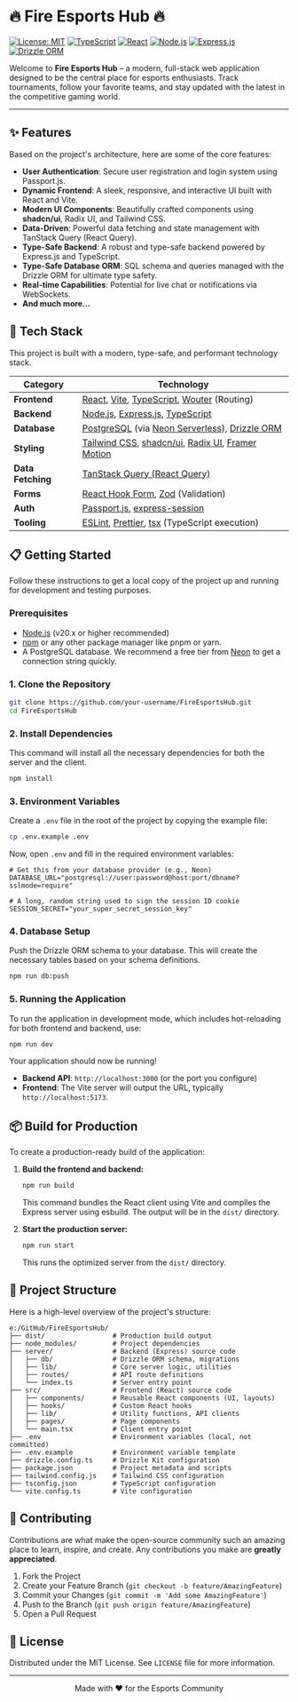 # 🔥 Fire Esports Hub 🔥

[![License: MIT](https://img.shields.io/badge/License-MIT-yellow.svg)](https://opensource.org/licenses/MIT)
[![TypeScript](https://img.shields.io/badge/--typescript-blue?logo=typescript&logoColor=white)](https://www.typescriptlang.org/)
[![React](https://img.shields.io/badge/--react-black?logo=react&logoColor=61DAFB)](https://reactjs.org/)
[![Node.js](https://img.shields.io/badge/--node.js-green?logo=node.js&logoColor=white)](https://nodejs.org/)
[![Express.js](https://img.shields.io/badge/--express.js-gray?logo=express&logoColor=white)](https://expressjs.com/)
[![Drizzle ORM](https://img.shields.io/badge/--drizzle_orm-brightgreen?logo=drizzle&logoColor=white)](https://orm.drizzle.team/)

Welcome to **Fire Esports Hub** – a modern, full-stack web application designed to be the central place for esports enthusiasts. Track tournaments, follow your favorite teams, and stay updated with the latest in the competitive gaming world.

---

<!-- 
  TODO: Add a screenshot or a GIF of the application in action.
  <p align="center">
    <img src="path/to/your/screenshot.png" alt="Fire Esports Hub Screenshot" width="700">
  </p>
-->

## ✨ Features

Based on the project's architecture, here are some of the core features:

*   **User Authentication**: Secure user registration and login system using Passport.js.
*   **Dynamic Frontend**: A sleek, responsive, and interactive UI built with React and Vite.
*   **Modern UI Components**: Beautifully crafted components using **shadcn/ui**, Radix UI, and Tailwind CSS.
*   **Data-Driven**: Powerful data fetching and state management with TanStack Query (React Query).
*   **Type-Safe Backend**: A robust and type-safe backend powered by Express.js and TypeScript.
*   **Type-Safe Database ORM**: SQL schema and queries managed with the Drizzle ORM for ultimate type safety.
*   **Real-time Capabilities**: Potential for live chat or notifications via WebSockets.
*   **And much more...**

## 🚀 Tech Stack

This project is built with a modern, type-safe, and performant technology stack.

| Category          | Technology                                                                                                                                                             |
| ----------------- | ---------------------------------------------------------------------------------------------------------------------------------------------------------------------- |
| **Frontend**      | [React](https://reactjs.org/), [Vite](https://vitejs.dev/), [TypeScript](https://www.typescriptlang.org/), [Wouter](https://github.com/molefrog/wouter) (Routing)          |
| **Backend**       | [Node.js](https://nodejs.org/), [Express.js](https://expressjs.com/), [TypeScript](https://www.typescriptlang.org/)                                                        |
| **Database**      | [PostgreSQL](https://www.postgresql.org/) (via [Neon Serverless](https://neon.tech/)), [Drizzle ORM](https://orm.drizzle.team/)                                            |
| **Styling**       | [Tailwind CSS](https://tailwindcss.com/), [shadcn/ui](https://ui.shadcn.com/), [Radix UI](https://www.radix-ui.com/), [Framer Motion](https://www.framer.com/motion/)       |
| **Data Fetching** | [TanStack Query (React Query)](https://tanstack.com/query/latest)                                                                                                        |
| **Forms**         | [React Hook Form](https://react-hook-form.com/), [Zod](https://zod.dev/) (Validation)                                                                                    |
| **Auth**          | [Passport.js](http://www.passportjs.org/), [express-session](https://github.com/expressjs/session)                                                                       |
| **Tooling**       | [ESLint](https://eslint.org/), [Prettier](https://prettier.io/), [tsx](https://github.com/esbuild-kit/tsx) (TypeScript execution)                                          |

## 📋 Getting Started

Follow these instructions to get a local copy of the project up and running for development and testing purposes.

### Prerequisites

*   [Node.js](https://nodejs.org/en/download/) (v20.x or higher recommended)
*   [npm](https://www.npmjs.com/get-npm) or any other package manager like pnpm or yarn.
*   A PostgreSQL database. We recommend a free tier from [Neon](https://neon.tech) to get a connection string quickly.

### 1. Clone the Repository

```bash
git clone https://github.com/your-username/FireEsportsHub.git
cd FireEsportsHub
```

### 2. Install Dependencies

This command will install all the necessary dependencies for both the server and the client.

```bash
npm install
```

### 3. Environment Variables

Create a `.env` file in the root of the project by copying the example file:

```bash
cp .env.example .env
```

Now, open `.env` and fill in the required environment variables:

```env
# Get this from your database provider (e.g., Neon)
DATABASE_URL="postgresql://user:password@host:port/dbname?sslmode=require"

# A long, random string used to sign the session ID cookie
SESSION_SECRET="your_super_secret_session_key"
```

### 4. Database Setup

Push the Drizzle ORM schema to your database. This will create the necessary tables based on your schema definitions.

```bash
npm run db:push
```

### 5. Running the Application

To run the application in development mode, which includes hot-reloading for both frontend and backend, use:

```bash
npm run dev
```

Your application should now be running!
*   **Backend API**: `http://localhost:3000` (or the port you configure)
*   **Frontend**: The Vite server will output the URL, typically `http://localhost:5173`.

## 📦 Build for Production

To create a production-ready build of the application:

1.  **Build the frontend and backend:**
    ```bash
    npm run build
    ```
    This command bundles the React client using Vite and compiles the Express server using esbuild. The output will be in the `dist/` directory.

2.  **Start the production server:**
    ```bash
    npm run start
    ```
    This runs the optimized server from the `dist/` directory.

## 📂 Project Structure

Here is a high-level overview of the project's structure:

```
e:/GitHub/FireEsportsHub/
├── dist/                 # Production build output
├── node_modules/         # Project dependencies
├── server/               # Backend (Express) source code
│   ├── db/               # Drizzle ORM schema, migrations
│   ├── lib/              # Core server logic, utilities
│   ├── routes/           # API route definitions
│   └── index.ts          # Server entry point
├── src/                  # Frontend (React) source code
│   ├── components/       # Reusable React components (UI, layouts)
│   ├── hooks/            # Custom React hooks
│   ├── lib/              # Utility functions, API clients
│   ├── pages/            # Page components
│   └── main.tsx          # Client entry point
├── .env                  # Environment variables (local, not committed)
├── .env.example          # Environment variable template
├── drizzle.config.ts     # Drizzle Kit configuration
├── package.json          # Project metadata and scripts
├── tailwind.config.js    # Tailwind CSS configuration
├── tsconfig.json         # TypeScript configuration
└── vite.config.ts        # Vite configuration
```

## 🤝 Contributing

Contributions are what make the open-source community such an amazing place to learn, inspire, and create. Any contributions you make are **greatly appreciated**.

1.  Fork the Project
2.  Create your Feature Branch (`git checkout -b feature/AmazingFeature`)
3.  Commit your Changes (`git commit -m 'Add some AmazingFeature'`)
4.  Push to the Branch (`git push origin feature/AmazingFeature`)
5.  Open a Pull Request

## 📜 License

Distributed under the MIT License. See `LICENSE` file for more information.

---

<p align="center">
  Made with ❤️ for the Esports Community
</p>